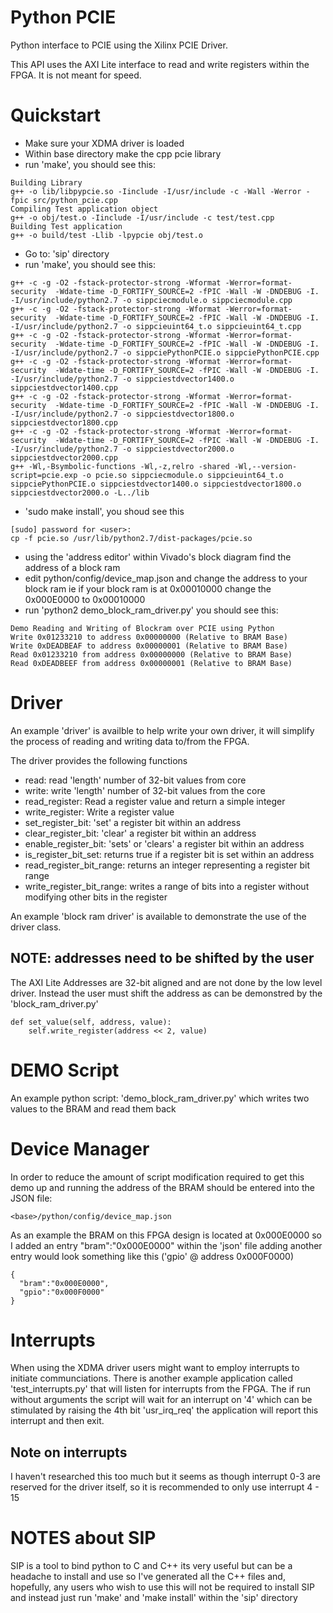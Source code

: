 # Python PCIE

Python interface to PCIE using the Xilinx PCIE Driver.

This API uses the AXI Lite interface to read and write registers within the
FPGA. It is not meant for speed.


# Quickstart

* Make sure your XDMA driver is loaded
* Within base directory make the cpp pcie library
* run 'make', you should see this:

```
Building Library
g++ -o lib/libpypcie.so -Iinclude -I/usr/include -c -Wall -Werror -fpic src/python_pcie.cpp
Compiling Test application object
g++ -o obj/test.o -Iinclude -I/usr/include -c test/test.cpp
Building Test application
g++ -o build/test -Llib -lpypcie obj/test.o
```

* Go to: 'sip' directory
* run 'make', you should see this:

```
g++ -c -g -O2 -fstack-protector-strong -Wformat -Werror=format-security  -Wdate-time -D_FORTIFY_SOURCE=2 -fPIC -Wall -W -DNDEBUG -I. -I/usr/include/python2.7 -o sippciecmodule.o sippciecmodule.cpp
g++ -c -g -O2 -fstack-protector-strong -Wformat -Werror=format-security  -Wdate-time -D_FORTIFY_SOURCE=2 -fPIC -Wall -W -DNDEBUG -I. -I/usr/include/python2.7 -o sippcieuint64_t.o sippcieuint64_t.cpp
g++ -c -g -O2 -fstack-protector-strong -Wformat -Werror=format-security  -Wdate-time -D_FORTIFY_SOURCE=2 -fPIC -Wall -W -DNDEBUG -I. -I/usr/include/python2.7 -o sippciePythonPCIE.o sippciePythonPCIE.cpp
g++ -c -g -O2 -fstack-protector-strong -Wformat -Werror=format-security  -Wdate-time -D_FORTIFY_SOURCE=2 -fPIC -Wall -W -DNDEBUG -I. -I/usr/include/python2.7 -o sippciestdvector1400.o sippciestdvector1400.cpp
g++ -c -g -O2 -fstack-protector-strong -Wformat -Werror=format-security  -Wdate-time -D_FORTIFY_SOURCE=2 -fPIC -Wall -W -DNDEBUG -I. -I/usr/include/python2.7 -o sippciestdvector1800.o sippciestdvector1800.cpp
g++ -c -g -O2 -fstack-protector-strong -Wformat -Werror=format-security  -Wdate-time -D_FORTIFY_SOURCE=2 -fPIC -Wall -W -DNDEBUG -I. -I/usr/include/python2.7 -o sippciestdvector2000.o sippciestdvector2000.cpp
g++ -Wl,-Bsymbolic-functions -Wl,-z,relro -shared -Wl,--version-script=pcie.exp -o pcie.so sippciecmodule.o sippcieuint64_t.o sippciePythonPCIE.o sippciestdvector1400.o sippciestdvector1800.o sippciestdvector2000.o -L../lib
```

* 'sudo make install', you shoud see this

```
[sudo] password for <user>:
cp -f pcie.so /usr/lib/python2.7/dist-packages/pcie.so
```

* using the 'address editor' within Vivado's block diagram find the address of a block ram
* edit python/config/device_map.json and change the address to your block ram ie if your block ram is at 0x00010000 change the 0x000E0000 to 0x00010000
* run 'python2 demo_block_ram_driver.py' you should see this:

```
Demo Reading and Writing of Blockram over PCIE using Python
Write 0x01233210 to address 0x00000000 (Relative to BRAM Base)
Write 0xDEADBEAF to address 0x00000001 (Relative to BRAM Base)
Read 0x01233210 from address 0x00000000 (Relative to BRAM Base)
Read 0xDEADBEEF from address 0x00000001 (Relative to BRAM Base)
```


# Driver

An example 'driver' is availble to help write your own driver, it will simplify the process of reading and writing data to/from the FPGA.

The driver provides the following functions

* read: read 'length' number of 32-bit values from core
* write: write 'length' number of 32-bit values from the core
* read_register: Read a register value and return a simple integer
* write_register: Write a register value
* set_register_bit: 'set' a register bit within an address
* clear_register_bit: 'clear' a register bit within an address
* enable_register_bit: 'sets' or 'clears' a register bit within an address
* is_register_bit_set: returns true if a register bit is set within an address
* read_register_bit_range: returns an integer representing a register bit range
* write_register_bit_range: writes a range of bits into a register without modifying other bits in the register


An example 'block ram driver' is available to demonstrate the use of the driver class.


## NOTE: addresses need to be shifted by the user
The AXI Lite Addresses are 32-bit aligned and are not done by the low level driver. Instead the user must shift the address as can be demonstred by the 'block_ram_driver.py'

```
def set_value(self, address, value):
    self.write_register(address << 2, value)
```


# DEMO Script

An example python script: 'demo_block_ram_driver.py' which writes two values to the BRAM and read them back


# Device Manager

In order to reduce the amount of script modification required to get this demo up and running the address of the BRAM should be entered into the JSON file:

```
<base>/python/config/device_map.json
```

As an example the BRAM on this FPGA design is located at 0x000E0000 so I added an entry "bram":"0x000E0000" within the 'json' file adding another entry would look something like this ('gpio' @ address 0x000F0000)


```
{
  "bram":"0x000E0000",
  "gpio":"0x000F0000"
}
```


# Interrupts

When using the XDMA driver users might want to employ interrupts to initiate communciations. There is another example application called 'test_interrupts.py' that will listen for interrupts from the FPGA.
The if run without arguments the script will wait for an interrupt on '4' which can be stimulated by raising the 4th bit 'usr_irq_req' the application will report this interrupt and then exit.

## Note on interrupts

I haven't researched this too much but it seems as though interrupt 0-3 are reserved for the driver itself, so it is recommended to only use interrupt 4 - 15

# NOTES about SIP

SIP is a tool to bind python to C and C++ its very useful but can be a headache to install and use so I've generated all the C++ files and, hopefully, any users who wish to use this will not be required to install SIP and instead just run 'make' and 'make install' within the 'sip' directory

